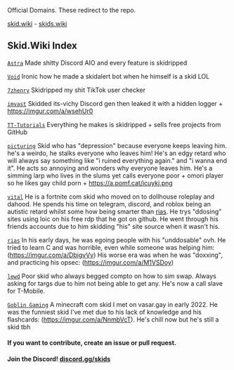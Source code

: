Official Domains. These redirect to the repo.

[skid.wiki](http://skid.wiki) - [skids.wiki](http://skids.wiki)

## Skid.Wiki Index

[`Astra`](https://github.com/AstraaDev) Made shitty Discord AIO and every feature is skidripped

[`Void`](https://github.com/VoidDev1337) Ironic how he made a skidalert bot when he himself is a skid LOL

[`7zhenry`](https://github.com/7z-henry) Skidripped my shit TikTok user checker

[`imvast`](https://github.com/imvast) Skidded its-vichy Discord gen then leaked it with a hidden logger + https://imgur.com/a/wsehUr0

[`TT-Tutorials`](https://github.com/TT-Tutorials) Everything he makes is skidripped + sells free projects from GitHub

[`picturing`](https://github.com/picturing) Skid who has "depression" because everyone keeps leaving him. he's a weirdo, he stalks everyone who leaves him! He's an edgy retard who will always say something like "i ruined everything again." and "i wanna end it". He acts so annoying and wonders why everyone leaves him. He's a simming larp who lives in the slums yet calls everyone poor + omori player so he likes gay child porn + https://a.pomf.cat/icuykj.png

[`vital`](https://github.com/v1t4ll) He is a fortnite com skid who moved on to dollhouse roleplay and dahood. He spends his time on telegram, discord, and roblox being an autistic retard whilst some how being smarter than [rias](https://t.me/pursuers). He trys "ddosing" sites using loic on his free rdp that he got on github. He went through his friends accounts due to him skidding "his" site source when it wasn't his.

[`rias`](https://t.me/pursuers) In his early days, he was egoing people with his "unddosable" ovh. He tried to learn C and was horrible, even while someone was helping him: (https://imgur.com/a/DbigvVv) His worse era was when he was "doxxing", and practicing his opsec: (https://imgur.com/a/M1VSDoy)

[`lewd`](https://t.me/grabify) Poor skid who always begged compto on how to sim swap. Always asking for targs due to him not being able to get any. He's now a call slave for T-Mobile.

[`Goblin Gaming`](https://www.youtube.com/c/GoblinGamingYouTube) A minecraft com skid I met on vasar.gay in early 2022. He was the funniest skid I've met due to his lack of knowledge and his flashcards: (https://imgur.com/a/NnmbVcT). He's chill now but he's still a skid tbh 

#### If you want to contribute, create an issue or pull request.

#### Join the Discord! [discord.gg/skids](https://discord.gg/skids)
